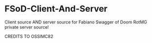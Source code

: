 # FSoD-Client-And-Server
Client source AND server source for Fabiano Swagger of Doom RotMG private server source!

CREDITS TO OSSIMC82
